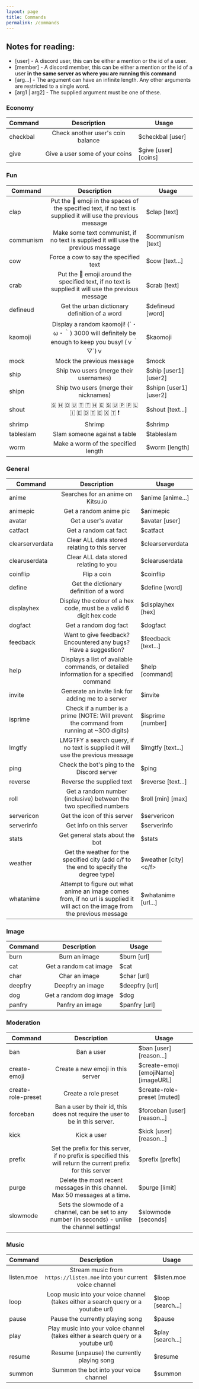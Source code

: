 ```yaml
---
layout: page
title: Commands
permalink: /commands
---
```


## Notes for reading:
- [user] - A discord user, this can be either a mention or the id of a user.
- [member] - A discord member, this can be either a mention or the id of a user **in the same server as where you are running this command**
- [arg...] - The argument can have an infinite length. Any other arguments are restricted to a single word.
- [arg1 \| arg2] - The supplied argument must be one of these.

### Economy

| Command | Description | Usage |
| ------- | :---------: | ----- |
| checkbal | Check another user's coin balance | $checkbal [user] |
| give | Give a user some of your coins | $give [user] [coins] |


### Fun

| Command | Description | Usage |
| ------- | :---------: | ----- |
| clap | Put the 👏 emoji in the spaces of the specified text,  if no text is supplied it will use the previous message | $clap [text] |
| communism | Make some text communist, if no text is supplied it will use the previous message | $communism [text] |
| cow | Force a cow to say the specified text | $cow [text...] |
| crab | Put the 🦀 emoji around the specified text,  if no text is supplied it will use the previous message | $crab [text] |
| defineud | Get the urban dictionary definition of a word | $defineud [word] |
| kaomoji | Display a random kaomoji! (´・ω・｀) 3000 will definitely be enough to keep you busy! (ｖ｀▽´)ｖ | $kaomoji  |
| mock | Mock the previous message | $mock  |
| ship | Ship two users (merge their usernames) | $ship [user1] [user2] |
| shipn | Ship two users (merge their nicknames) | $shipn [user1] [user2] |
| shout | 🇸 🇭 🇴 🇺 🇹    🇹 🇭 🇪    🇸 🇺 🇵 🇵 🇱 🇮 🇪 🇩    🇹 🇪 🇽 🇹 ❗ | $shout [text...] |
| shrimp | Shrimp | $shrimp  |
| tableslam | Slam someone against a table | $tableslam  |
| worm | Make a worm of the specified length | $worm [length] |


### General

| Command | Description | Usage |
| ------- | :---------: | ----- |
| anime | Searches for an anime on Kitsu.io | $anime [anime...] |
| animepic | Get a random anime pic | $animepic  |
| avatar | Get a user's avatar | $avatar [user] |
| catfact | Get a random cat fact | $catfact  |
| clearserverdata | Clear ALL data stored relating to this server | $clearserverdata  |
| clearuserdata | Clear ALL data stored relating to you | $clearuserdata  |
| coinflip | Flip a coin | $coinflip  |
| define | Get the dictionary definition of a word | $define [word] |
| displayhex | Display the colour of a hex code, must be a valid 6 digit hex code | $displayhex [hex] |
| dogfact | Get a random dog fact | $dogfact  |
| feedback | Want to give feedback? Encountered any bugs? Have a suggestion? | $feedback [text...] |
| help | Displays a list of available commands, or detailed information for a specified command | $help [command] |
| invite | Generate an invite link for adding me to a server | $invite  |
| isprime | Check if a number is a prime (NOTE: Will prevent the command from running at ~300 digits) | $isprime [number] |
| lmgtfy | LMGTFY a search query, if no text is supplied it will use the previous message | $lmgtfy [text...] |
| ping | Check the bot's ping to the Discord server | $ping  |
| reverse | Reverse the supplied text | $reverse [text...] |
| roll | Get a random number (inclusive) between the two specified numbers | $roll [min] [max] |
| servericon | Get the icon of this server | $servericon  |
| serverinfo | Get info on this server | $serverinfo  |
| stats | Get general stats about the bot | $stats  |
| weather | Get the weather for the specified city (add c/f to the end to specify the degree type) | $weather [city] <c/f> |
| whatanime | Attempt to figure out what anime an image comes from, if no url is supplied it will act on the image from the previous message | $whatanime [url...] |


### Image

| Command | Description | Usage |
| ------- | :---------: | ----- |
| burn | Burn an image | $burn [url] |
| cat | Get a random cat image | $cat  |
| char | Char an image | $char [url] |
| deepfry | Deepfry an image | $deepfry [url] |
| dog | Get a random dog image | $dog  |
| panfry | Panfry an image | $panfry [url] |


### Moderation

| Command | Description | Usage |
| ------- | :---------: | ----- |
| ban | Ban a user | $ban [user] [reason...] |
| create-emoji | Create a new emoji in this server | $create-emoji [emojiName] [imageURL] |
| create-role-preset | Create a role preset | $create-role-preset [muted] |
| forceban | Ban a user by their id, this does not require the user to be in this server. | $forceban [user] [reason...] |
| kick | Kick a user | $kick [user] [reason...] |
| prefix | Set the prefix for this server,  if no prefix is specified this will return the current prefix for this server | $prefix [prefix] |
| purge | Delete the most recent <limit> messages in this channel. Max 50 messages at a time. | $purge [limit] |
| slowmode | Sets the slowmode of a channel, can be set to any number (in seconds) - unlike the channel settings! | $slowmode [seconds] |


### Music

| Command | Description | Usage |
| ------- | :---------: | ----- |
| listen.moe | Stream music from `https://listen.moe` into your current voice channel | $listen.moe  |
| loop | Loop music into your voice channel (takes either a search query or a youtube url) | $loop [search...] |
| pause | Pause the currently playing song | $pause  |
| play | Play music into your voice channel (takes either a search query or a youtube url) | $play [search...] |
| resume | Resume (unpause) the currently playing song | $resume  |
| summon | Summon the bot into your voice channel | $summon  |
